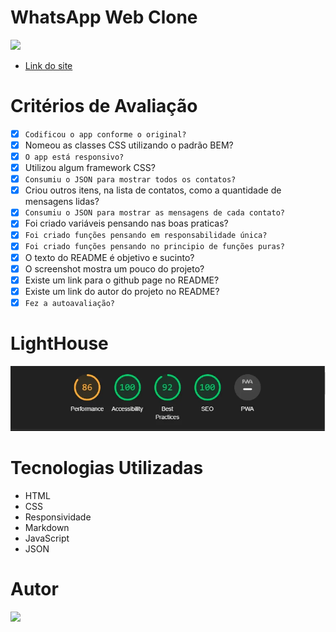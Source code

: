 # WhatsApp Web Clone
![](/ds2t/luiz_gustavo_da_silva/img/printProjeto.png)
- [Link do site](https://luyz-gusta.github.io/whatsApp-senai-1-2023/ds2t/luiz_gustavo_da_silva/index.html)


# Critérios de Avaliação
- [x] `Codificou o app conforme o original?`
- [x] Nomeou as classes CSS utilizando o padrão BEM?
- [x] `O app está responsivo?`
- [x] Utilizou algum framework CSS?
- [x] `Consumiu o JSON para mostrar todos os contatos?`
- [x]  Criou outros itens, na lista de contatos, como a quantidade de mensagens lidas?
- [x] `Consumiu o JSON para mostrar as mensagens de cada contato?`
- [x] Foi criado variáveis pensando nas boas praticas?
- [x] `Foi criado funções pensando em responsabilidade única?`
- [x] `Foi criado funções pensando no principio de funções puras?`
- [x] O texto do README é objetivo e sucinto?
- [x] O screenshot mostra um pouco do projeto?
- [x] Existe um link para o github page no README?
- [x] Existe um link do autor do projeto no README?
- [x] `Fez a autoavaliação?`
  
# LightHouse
![](/ds2t/luiz_gustavo_da_silva/img/lightHouse.webp)


# Tecnologias Utilizadas

- HTML
- CSS
- Responsividade
- Markdown
- JavaScript
- JSON
  
# Autor

[![](https://avatars.githubusercontent.com/u/110852235?v=4)](https://github.com/luyz-gusta)
